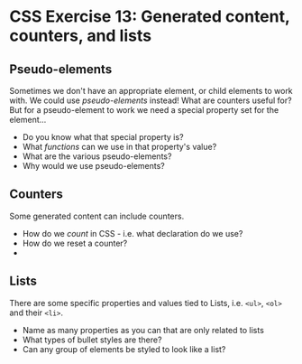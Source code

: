 # CSS Exercise 13: Generated content, counters, and lists

## Pseudo-elements

Sometimes we don't have an appropriate element, or child elements to work with. We could use *pseudo-elements* instead!
 What are counters useful for?
But for a pseudo-element to work we need a special property set for the element…

- Do you know what that special property is?
- What *functions* can we use in that property's value?
- What are the various pseudo-elements?
- Why would we use pseudo-elements?

## Counters

Some generated content can include counters.

- How do we *count* in CSS - i.e. what declaration do we use?
- How do we reset a counter?
-

## Lists

There are some specific properties and values tied to Lists, i.e. `<ul>`, `<ol>` and their `<li>`.

- Name as many properties as you can that are only related to lists
- What types of bullet styles are there?
- Can any group of elements be styled to look like a list?
